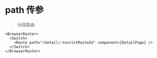 
# path 传参
> 分段路由
```
<BrowserRouter>
  <Switch>
    <Route path="/detail/:touristRouteId" component={DetailPage} />
  </Switch>
</BrowserRouter>
```